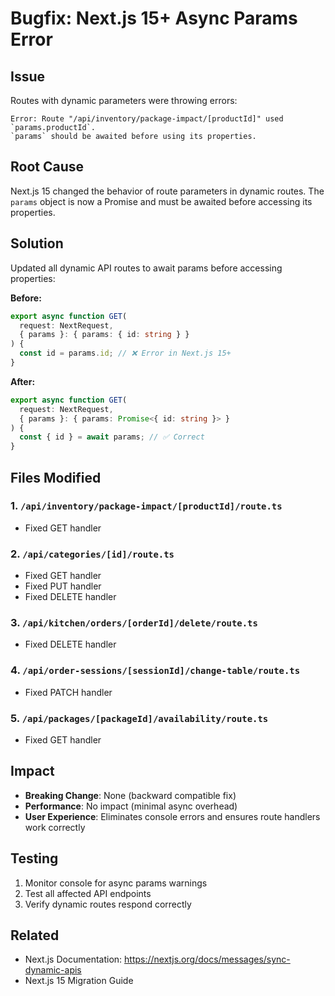 # Bugfix: Next.js 15+ Async Params Error

## Issue
Routes with dynamic parameters were throwing errors:
```
Error: Route "/api/inventory/package-impact/[productId]" used `params.productId`. 
`params` should be awaited before using its properties.
```

## Root Cause
Next.js 15 changed the behavior of route parameters in dynamic routes. The `params` object is now a Promise and must be awaited before accessing its properties.

## Solution
Updated all dynamic API routes to await params before accessing properties:

**Before:**
```typescript
export async function GET(
  request: NextRequest,
  { params }: { params: { id: string } }
) {
  const id = params.id; // ❌ Error in Next.js 15+
}
```

**After:**
```typescript
export async function GET(
  request: NextRequest,
  { params }: { params: Promise<{ id: string }> }
) {
  const { id } = await params; // ✅ Correct
}
```

## Files Modified

### 1. `/api/inventory/package-impact/[productId]/route.ts`
- Fixed GET handler

### 2. `/api/categories/[id]/route.ts`
- Fixed GET handler
- Fixed PUT handler
- Fixed DELETE handler

### 3. `/api/kitchen/orders/[orderId]/delete/route.ts`
- Fixed DELETE handler

### 4. `/api/order-sessions/[sessionId]/change-table/route.ts`
- Fixed PATCH handler

### 5. `/api/packages/[packageId]/availability/route.ts`
- Fixed GET handler

## Impact
- **Breaking Change**: None (backward compatible fix)
- **Performance**: No impact (minimal async overhead)
- **User Experience**: Eliminates console errors and ensures route handlers work correctly

## Testing
1. Monitor console for async params warnings
2. Test all affected API endpoints
3. Verify dynamic routes respond correctly

## Related
- Next.js Documentation: https://nextjs.org/docs/messages/sync-dynamic-apis
- Next.js 15 Migration Guide
